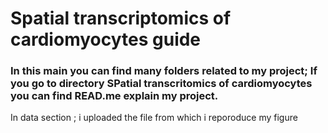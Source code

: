 #                              Spatial transcriptomics of cardiomyocytes guide
### In this main you can find many folders related to my project; If you go to directory SPatial transcritomics of cardiomyocytes you can find READ.me explain my project.
In data section ; i uploaded the file from which i reporoduce my figure
